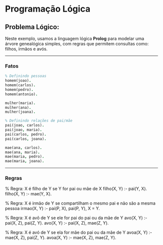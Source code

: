 # Programação Lógica

## Problema Lógico:
Neste exemplo, usamos a linguagem lógica **Prolog** para modelar uma árvore genealógica simples, com regras que permitem consultas como: filhos, irmãos e avós.

---

### Fatos
```prolog
% Definindo pessoas
homem(joao).
homem(carlos).
homem(pedro).
homem(antonio).

mulher(maria).
mulher(ana).
mulher(joana).

% Definindo relações de pai/mãe
pai(joao, carlos).
pai(joao, maria).
pai(carlos, pedro).
pai(carlos, joana).

mae(ana, carlos).
mae(ana, maria).
mae(maria, pedro).
mae(maria, joana).
```
---

### Regras
% Regra: X é filho de Y se Y for pai ou mãe de X
filho(X, Y) :- pai(Y, X).
filho(X, Y) :- mae(Y, X).

% Regra: X é irmão de Y se compartilham o mesmo pai e não são a mesma pessoa
irmao(X, Y) :- pai(P, X), pai(P, Y), X \= Y.

% Regra: X é avô de Y se ele for pai do pai ou da mãe de Y
avo(X, Y) :- pai(X, Z), pai(Z, Y).
avo(X, Y) :- pai(X, Z), mae(Z, Y).

% Regra: X é avó de Y se ela for mãe do pai ou da mãe de Y
avoa(X, Y) :- mae(X, Z), pai(Z, Y).
avoa(X, Y) :- mae(X, Z), mae(Z, Y).
